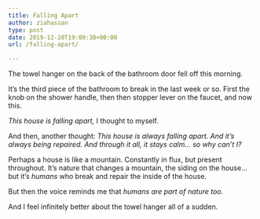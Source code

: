 ```yaml
---
title: Falling Apart
author: ziahassan
type: post
date: 2019-12-20T19:09:38+00:00
url: /falling-apart/

---
```

The towel hanger on the back of the bathroom door fell off this morning. 

It’s the third piece of the bathroom to break in the last week or so. First the knob on the shower handle, then then stopper lever on the faucet, and now this.

_This house is falling apart,_ I thought to myself.

And then, another thought: _This house is always falling apart. And it’s always being repaired. And through it all, it stays calm… so why can’t I?_

Perhaps a house is like a mountain. Constantly in flux, but present throughout. It’s nature that changes a mountain, the siding on the house… but it’s _humans_ who break and repair the inside of the house. 

But then the voice reminds me that _humans are part of nature too_. 

And I feel infinitely better about the towel hanger all of a sudden. 